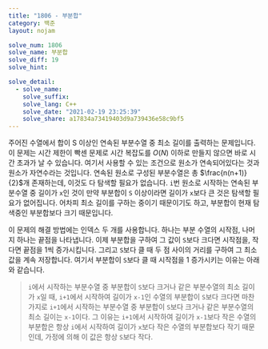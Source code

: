 ```yaml
---
title: "1806 - 부분합"
category: 백준
layout: nojam

solve_num: 1806
solve_name: 부분합
solve_diff: 19
solve_hint: 

solve_detail:
  - solve_name:
    solve_suffix:
    solve_lang: C++
    solve_date: "2021-02-19 23:25:39"
    solve_share: a17834a73419403d9a739436e58c9bf5
---
```


주어진 수열에서 합이 S 이상인 연속된 부분수열 중 최소 길이를 출력하는 문제입니다. 이 문제는 시간 제한이 빡센 문제로 시간 복잡도를 $O(N)$ 이하로 만들지 않으면 바로 시간 초과가 날 수 있습니다. 여기서 사용할 수 있는 조건으로 원소가 연속되어있다는 것과 원소가 자연수라는 것입니다. 연속된 원소로 구성된 부분수열은 총 $\frac{n(n+1)}{2}$개 존재하는데, 이것도 다 탐색할 필요가 없습니다. `i`번 원소로 시작하는 연속된 부분수열 중 길이가 `x`인 것이 만약 부분합이 `S` 이상이라면 길이가 `x`보다 큰 것은 탐색할 필요가 없어집니다. 어차피 최소 길이를 구하는 중이기 때문이기도 하고, 부분합이 현재 탐색중인 부분합보다 크기 때문입니다.

이 문제의 해결 방법에는 인덱스 두 개를 사용합니다. 하나는 부분 수열의 시작점, 나머지 하나는 끝점을 나타냅니다. 이제 부분합을 구하여 그 값이 `S`보다 크다면 시작점을, 작다면 끝점을 1씩 증가시킵니다. 그리고 `S`보다 클 때 두 점 사이의 거리를 구하여 그 최소값을 계속 저장합니다. 여기서 부분합이 `S`보다 클 때 시작점을 1 증가시키는 이유는 아래와 같습니다.

> `i`에서 시작하는 부분수열 중 부분합이 `S`보다 크거나 같은 부분수열의 최소 길이가 `x`일 때, `i+1`에서 시작하여 길이가 `x-1`인 수열의 부분합이 `S`보다 크다면 마찬가지로 `i+1`에서 시작하는 부분수열 중 부분합이 `S`보다 크거나 같은 부분수열의 최소 길이는 `x-1`이다. 그 이유는 `i+1`에서 시작하여 길이가 `x-1`보다 작은 수열의 부분합은 항상 `i`에서 시작하여 길이가 `x`보다 작은 수열의 부분합보다 작기 때문인데, 가정에 의해 이 값은 항상 `S`보다 작다.
